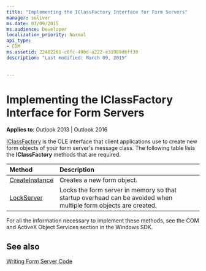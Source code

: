 ```yaml
---
title: "Implementing the IClassFactory Interface for Form Servers"
manager: soliver
ms.date: 03/09/2015
ms.audience: Developer
localization_priority: Normal
api_type:
- COM
ms.assetid: 22402261-c0fc-49bd-a222-e31989d6ff30
description: "Last modified: March 09, 2015"
 
 
---
```


# Implementing the IClassFactory Interface for Form Servers

  
  
**Applies to**: Outlook 2013 | Outlook 2016 
  
[IClassFactory](http://msdn.microsoft.com/en-us/library/ms694364%28VS.85%29.aspx) is the OLE interface that client applications use to create new form objects of your form server's message class. The following table lists the **IClassFactory** methods that are required. 
  
|**Method**|**Description**|
|:-----|:-----|
|[CreateInstance](http://msdn.microsoft.com/en-us/library/ms682215%28v=VS.85%29.aspx) <br/> |Creates a new form object.  <br/> |
|[LockServer](http://msdn.microsoft.com/en-us/library/ms682332%28v=VS.85%29.aspx) <br/> |Locks the form server in memory so that startup overhead can be avoided when multiple form objects are created.  <br/> |
   
For all the information necessary to implement these methods, see the COM and ActiveX Object Services section in the Windows SDK.
  
## See also



[Writing Form Server Code](writing-form-server-code.md)


